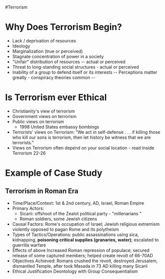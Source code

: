 #Terrorism
# Why Does Terrorism Begin?
- Lack / deprivation of resources
- Ideology
- Marginalization (true or perceived)
- Stagnate concentration of power in a society
- "Unfair" distribution of resources -- actual or perceived
- Threat to long-standing social structures - actual or perceived
- Inability of a group to defend itself or its interests
-- Perceptions matter greatly - conspiracy theories common --

# Is Terrorism ever Ethical
- Christianity's view of terrorism
- Government views on terrorism
- Public views on terrorism
	- 1998 United States embassy bombings
- Terrorists' views on Terrorism: "We act in self-defense . . . if killing those who kill our sons is terrorism, then let history be witness that we are terrorists."
- Views on Terrorism often depend on your social location - read Inside Terrorism 22-26

# Example of Case Study
## Terrorism in Roman Era
- Time/Place/Context: 1st & 2nd century, AD, Israel, Roman Empire
- Primary Actors:
	- Sicarii: offshoot of the Zealot political party - "millenarians "
	- Roman soldiers, some Jewish citizens
- Causal Factors: Rome's occupation of Israel; Jewish religious extremism violently opposed to pagan Rome and its polytheism
- Types of Tactics/Operations: public assassinations using sica, kidnapping, **poisoning critical supplies (granaries, water)**; escalated to guerrilla warfare
- Effects of above Increased Roman repression of populace; secured release of some captured members; helped create revolt of 66-70AD
- Objectives Achieved: Romans crushed the revolt, destroyed Jerusalem, dismantled Temple, after took Masada in 73 AD killing many Sicarii
- Ethical Justification Deontology with Group Consequentialism 